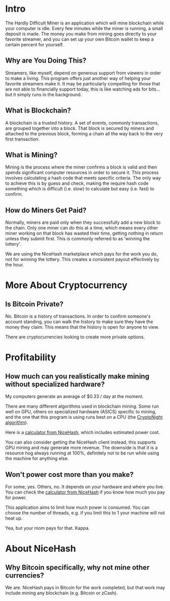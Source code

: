 
# Intro

The Hardly Difficult Miner is an application which will mine blockchain while your computer is idle.  Every few minutes while the miner is running, a small deposit is made. The money you make from mining goes directly to your favorite streamer, and you can set up your own Bitcoin wallet to keep a certain percent for yourself.

## Why are You Doing This?

Streamers, like myself, depend on generous support from viewers in order to make a living. This program offers just another way of helping your favorite streamers make it.  It may be particularly compelling for those that are not able to financially support today, this is like watching ads for bits... but it simply runs in the background.

## What is Blockchain?

A blockchain is a trusted history.  A set of events, commonly transactions, are grouped together into a block.  That block is secured by miners and attached to the previous block, forming a chain all the way back to the very first transaction.

## What is Mining?

Mining is the process where the miner confirms a block is valid and then spends significant computer resources in order to secure it.  This process involves calculating a hash code that meets specific criteria.  The only way to achieve this is by guess and check, making the require hash code something which is difficult (i.e. slow) to calculate but easy (i.e. fast) to confirm.

## How do Miners Get Paid?

Normally, miners are paid only when they successfully add a new block to the chain.  Only one miner can do this at a time, which means every other miner working on that block has wasted their time, getting nothing in return unless they submit first.  This is commonly referred to as 'winning the lottery'.

We are using the NiceHash marketplace which pays for the work you do, not for winning the lottery.  This creates a consistent payout effectively by the hour.

# More About Cryptocurrency

## Is Bitcoin Private?

No.  Bitcoin is a history of transactions.  In order to confirm someone's account standing, you can walk the history to make sure they have the money they claim.  This means that the history is open for anyone to view.  

There are cryptocurrencies looking to create more private options.

# Profitability

## How much can you realistically make mining without specialized hardware?

My computers generate an average of $0.33 / day at the moment.

There are many different algorithms used in blockchain mining.  Some run well on GPU, others on specialized hardware (ASICS) specific to mining, and the one that this program is using runs best on a CPU (the [CryptoNight algorithm](https://en.bitcoin.it/wiki/CryptoNight)).

Here is a [calculator from NiceHash](https://www.nicehash.com/profitability-calculator), which includes estimated power cost.  

You can also consider getting the NiceHash client instead, this supports GPU mining and may generate more revenue.  The downside is that it is a resource hog always running at 100%, definitely not to be run while using the machine for anything else.

## Won't power cost more than you make?

For some, yes.  Others, no.  It depends on your hardware and where you live.  You can check the [calculator from NiceHash](https://www.nicehash.com/profitability-calculator) if you know how much you pay for power.  

This application aims to limit how much power is consumed.  You can choose the number of threads, e.g. if you limit this to 1 your machine will not heat up.

Yea, but your mom pays for that.  Kappa.

# About NiceHash

## Why Bitcoin specifically, why not mine other currencies?

We are.  NiceHash pays in Bitcoin for the work completed, but that work may include mining any blockchain (e.g. Bitcoin or zCash).